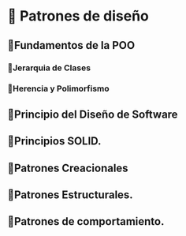 #   🚀 Patrones de diseño
##     🚀Fundamentos de la POO
###         🚀Jerarquia de Clases
###         🚀Herencia y Polimorfismo
##     🚀Principio del Diseño de Software
##     🚀Principios SOLID.
##     🚀Patrones Creacionales
##     🚀Patrones Estructurales.
##     🚀Patrones de comportamiento.